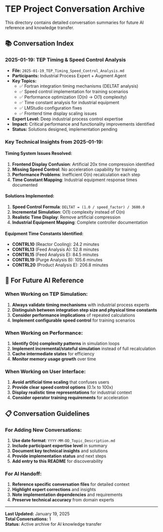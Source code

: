 # TEP Project Conversation Archive

This directory contains detailed conversation summaries for future AI reference and knowledge transfer.

## 📚 **Conversation Index**

### **2025-01-19: TEP Timing & Speed Control Analysis**
- **File:** `2025-01-19_TEP_Timing_Speed_Control_Analysis.md`
- **Participants:** Industrial Process Expert + Augment Agent
- **Key Topics:**
  - ✅ Fortran integration timing mechanisms (DELTAT analysis)
  - ✅ Speed control implementation for training scenarios  
  - ✅ Performance optimization (O(n) → O(1) complexity)
  - ✅ Time constant analysis for industrial equipment
  - ✅ LMStudio configuration fixes
  - ✅ Frontend time display scaling issues
- **Expert Level:** Deep industrial process control expertise
- **Impact:** Critical performance and functionality improvements identified
- **Status:** Solutions designed, implementation pending

### **Key Technical Insights from 2025-01-19:**

#### **Timing System Issues Resolved:**
1. **Frontend Display Confusion**: Artificial 20x time compression identified
2. **Missing Speed Control**: No acceleration capability for training
3. **Performance Problems**: Inefficient O(n) recalculation each step
4. **Time Constant Mapping**: Industrial equipment response times documented

#### **Solutions Implemented:**
1. **Speed Control Formula**: `DELTAT = (1.0 / speed_factor) / 3600.0`
2. **Incremental Simulation**: O(1) complexity instead of O(n)
3. **Realistic Time Display**: Remove artificial compression
4. **Industrial Equipment Mapping**: Complete controller documentation

#### **Equipment Time Constants Identified:**
- **CONTRL10** (Reactor Cooling): 24.2 minutes
- **CONTRL13** (Feed Analysis A): 52.8 minutes  
- **CONTRL15** (Feed Analysis E): 84.5 minutes
- **CONTRL19** (Purge Analysis B): 105.6 minutes
- **CONTRL20** (Product Analysis E): 206.8 minutes

## 🎯 **For Future AI Reference**

### **When Working on TEP Simulation:**
1. **Always validate timing mechanisms** with industrial process experts
2. **Distinguish between integration step size and physical time constants**
3. **Consider performance implications** of repeated calculations
4. **Implement configurable speed control** for training scenarios

### **When Working on Performance:**
1. **Identify O(n) complexity patterns** in simulation loops
2. **Implement incremental/stateful simulation** instead of full recalculation
3. **Cache intermediate states** for efficiency
4. **Monitor memory usage growth** over time

### **When Working on User Interface:**
1. **Avoid artificial time scaling** that confuses users
2. **Provide clear speed control options** (0.1x to 100x)
3. **Display realistic time representations** for industrial context
4. **Consider operator training requirements** for acceleration

## 📋 **Conversation Guidelines**

### **For Adding New Conversations:**
1. **Use date format**: `YYYY-MM-DD_Topic_Description.md`
2. **Include participant expertise level** in summary
3. **Document key technical insights** and solutions
4. **Provide implementation status** and next steps
5. **Add entry to this README** for discoverability

### **For AI Handoff:**
1. **Reference specific conversation files** for detailed context
2. **Highlight expert corrections** and insights
3. **Note implementation dependencies** and requirements
4. **Preserve technical accuracy** from domain experts

---

**Last Updated:** January 19, 2025  
**Total Conversations:** 1  
**Status:** Active archive for AI knowledge transfer
